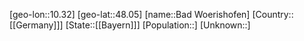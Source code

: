 ﻿---
location: [48.05,10.32]
type: City
tags:
- geo/City


SpocWebEntityId: 28975
isDeleted: false
confidential: public

---
[geo-lon::10.32]
[geo-lat::48.05]
[name::Bad Woerishofen]
[Country::[[Germany]]]
[State::[[Bayern]]]
[Population::]
[Unknown::]

